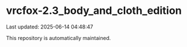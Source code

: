 # vrcfox-2.3_body_and_cloth_edition

Last updated: 2025-06-14 04:48:47

This repository is automatically maintained.
